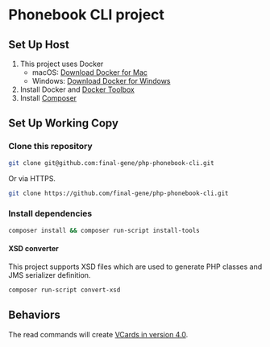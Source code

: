 # Phonebook CLI project

## Set Up Host

1. This project uses Docker
    * macOS: [Download Docker for Mac](https://www.docker.com/docker-mac)
    * Windows: [Download Docker for Windows](https://www.docker.com/docker-windows)
2. Install Docker and [Docker Toolbox](https://www.docker.com/toolbox)
3. Install [Composer](https://getcomposer.org)

## Set Up Working Copy

### Clone this repository

```bash
git clone git@github.com:final-gene/php-phonebook-cli.git
```

Or via HTTPS.

```bash
git clone https://github.com/final-gene/php-phonebook-cli.git
```

### Install dependencies

```bash
composer install && composer run-script install-tools
```

#### XSD converter

This project supports XSD files which are used to generate PHP classes and JMS serializer definition.

```bash
composer run-script convert-xsd
```

## Behaviors

The read commands will create [VCards in version 4.0](https://tools.ietf.org/html/rfc6350).

